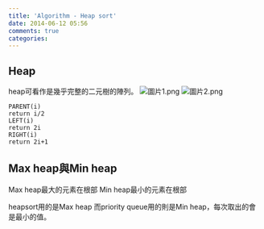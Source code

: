 ```yaml
---
title: 'Algorithm - Heap sort'
date: 2014-06-12 05:56
comments: true
categories:
---
```


## Heap

heap可看作是幾乎完整的二元樹的陣列。
![圖片1.png](http://user-image.logdown.io/user/6141/blog/6148/post/205838/SpOCGl2zTWCZWgroz4ow_%E5%9C%96%E7%89%871.png)
![圖片2.png](http://user-image.logdown.io/user/6141/blog/6148/post/205838/AyITvrIOS4uyIiqC1OIn_%E5%9C%96%E7%89%872.png)

```
PARENT(i)
return i/2
LEFT(i)
return 2i
RIGHT(i)
return 2i+1
```

## Max heap與Min heap

Max heap最大的元素在根部
Min heap最小的元素在根部

heapsort用的是Max heap
而priority queue用的則是Min heap，每次取出的會是最小的值。